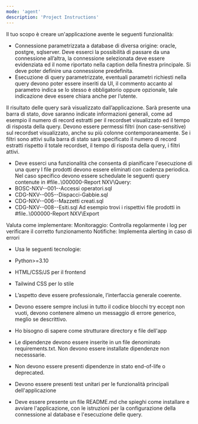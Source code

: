 ```yaml
---
mode: 'agent'
description: 'Project Instructions'
---
```


Il tuo scopo è creare un'applicazione avente le seguenti funzionalità:

-	Connessione parametrizzata a database di diversa origine: oracle, postgre, sqlserver. Deve esserci la possibilità di passare da una connessione all’altra, la connessione selezionata deve essere evidenziata ed il nome riportato nella caption della finestra principale. Si deve poter definire una connessione predefinita.
-	Esecuzione di query parametrizzate, eventuali parametri richiesti nella query devono poter essere inseriti da UI, il commento accanto al parametro indica se lo stesso è obbligatorio oppure opzionale, tale indicazione deve essere chiara anche per l’utente.

Il risultato delle query sarà visualizzato dall’applicazione.
Sarà presente una barra di stato, dove saranno indicate informazioni generali, come ad esempio il numero di record estratti per il recordset visualizzato ed il tempo di risposta della query.
Devono essere permessi filtri (non case-sensitive) sul recordset visualizzato, anche su più colonne contemporaneamente.
Se i filtri sono attivi sulla barra di stato sarà specificato il numero di record estratti rispetto il totale recordset, il tempo di risposta della query, i filtri attivi.

-	Deve esserci una funzionalità che consenta di pianificare l'esecuzione di una query
I file prodotti devono essere eliminati con cadenza periodica.
Nel caso specifico devono essere schedulate le seguenti query contenute in #file..\000000-Report NXV\Query:
  - BOSC-NXV--001--Accessi operatori.sql
  - CDG-NXV--005--Dispacci-Gabbie.sql
  - CDG-NXV--006--Mazzetti creati.sql
  - CDG-NXV--008--Esiti.sql
Ad esempio trovi i rispettivi file prodotti in #file..\000000-Report NXV\Export

Valuta come implementare:
Monitoraggio: Controlla regolarmente i log per verificare il corretto funzionamento
Notifiche: Implementa alerting in caso di errori

-	Usa le seguenti tecnologie:
- Python>=3.10
- HTML/CSS/JS per il frontend
- Tailwind CSS per lo stile

-	L’aspetto deve essere professionale, l’interfaccia generale coerente. 
-	Devono essere sempre inclusi in tutto il codice blocchi try eccept non vuoti, devono contenere almeno un messaggio di errore generico, meglio se descrittivo.
-	Ho bisogno di sapere come strutturare directory e file dell'app
-	Le dipendenze devono essere inserite in un file denominato requirements.txt. Non devono essere installate dipendenze non necesssarie.
- Non devono essere presenti dipendenze in stato end-of-life o deprecated.
-	Devono essere presenti test unitari per le funzionalità principali dell'applicazione
-	Deve essere presente un file README.md che spieghi come installare e avviare l'applicazione, con le istruzioni per la configurazione della connessione al database e l'esecuzione delle query.
